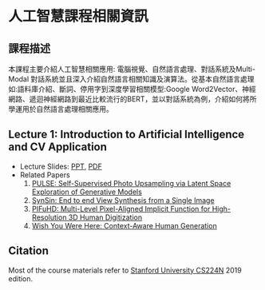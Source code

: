 # 人工智慧課程相關資訊
## 課程描述
本課程主要介紹人工智慧相關應用: 電腦視覺、自然語言處理、對話系統及Multi-Modal 對話系統並且深入介紹自然語言相關知識及演算法。從基本自然語言處理如:語料庫介紹、斷詞、停用字到深度學習相關模型:Google Word2Vector、神經網路、遞迴神經網路到最近比較流行的BERT，並以對話系統為例，介紹如何將所學運用於自然語言處理相關應用。
## Lecture 1: Introduction to Artificial Intelligence and CV Application
* Lecture Slides: [PPT](Slides/PPT/Introduction_to_AI.pptx), [PDF](Slides/PDF/Introduction_to_AI.pdf)
* Related Papers
  1. [PULSE: Self-Supervised Photo Upsampling via Latent Space Exploration of Generative Models](https://arxiv.org/abs/2003.03808)
  2. [SynSin: End to end View Synthesis from a Single Image](https://arxiv.org/abs/1912.08804)
  3. [PIFuHD: Multi-Level Pixel-Aligned Implicit Function for High-Resolution 3D Human Digitization](https://arxiv.org/abs/2004.00452)
  4. [Wish You Were Here: Context-Aware Human Generation](https://arxiv.org/abs/2005.10663)
## Citation
Most of the course materials refer to [Stanford University CS224N](http://web.stanford.edu/class/cs224n/) 2019 edition.



